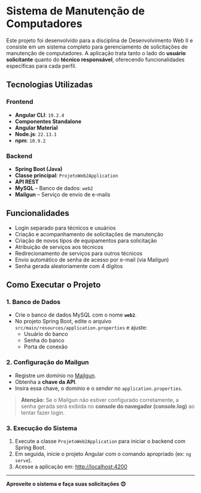 # Sistema de Manutenção de Computadores

Este projeto foi desenvolvido para a disciplina de Desenvolvimento Web II e consiste em um sistema completo para gerenciamento de solicitações de manutenção de computadores. A aplicação trata tanto o lado do **usuário solicitante** quanto do **técnico responsável**, oferecendo funcionalidades específicas para cada perfil.

## Tecnologias Utilizadas

### Frontend
- **Angular CLI**: `19.2.4`
- **Componentes Standalone**
- **Angular Material**
- **Node.js**: `22.13.1`
- **npm**: `10.9.2`

### Backend
- **Spring Boot (Java)**
- **Classe principal**: `ProjetoWeb2Application`
- **API REST**
- **MySQL** – Banco de dados: `web2`
- **Mailgun** – Serviço de envio de e-mails

## Funcionalidades

- Login separado para técnicos e usuários
- Criação e acompanhamento de solicitações de manutenção
- Criação de novos tipos de equipamentos para solicitação
- Atribuição de serviços aos técnicos
- Redirecionamento de serviços para outros técnicos
- Envio automático de senha de acesso por e-mail (via Mailgun)
- Senha gerada aleatoriamente com 4 dígitos

## Como Executar o Projeto

### 1. Banco de Dados

- Crie o banco de dados MySQL com o nome **`web2`**.
- No projeto Spring Boot, edite o arquivo `src/main/resources/application.properties` e ajuste:
  - Usuário do banco
  - Senha do banco
  - Porta de conexão

### 2. Configuração do Mailgun

- Registre um domínio no [Mailgun](https://www.mailgun.com/).
- Obtenha a **chave da API**.
- Insira essa chave, o domínio e o <i>sender</i> no `application.properties`.

> **Atenção:** Se o Mailgun não estiver configurado corretamente, a senha gerada será exibida no **console do navegador (console.log)** ao tentar fazer login.

### 3. Execução do Sistema

1. Execute a classe `ProjetoWeb2Application` para iniciar o backend com Spring Boot.
2. Em seguida, inicie o projeto Angular com o comando apropriado (ex: `ng serve`).
3. Acesse a aplicação em: [http://localhost:4200](http://localhost:4200)

---

**Aproveite o sistema e faça suas solicitações 😊**

